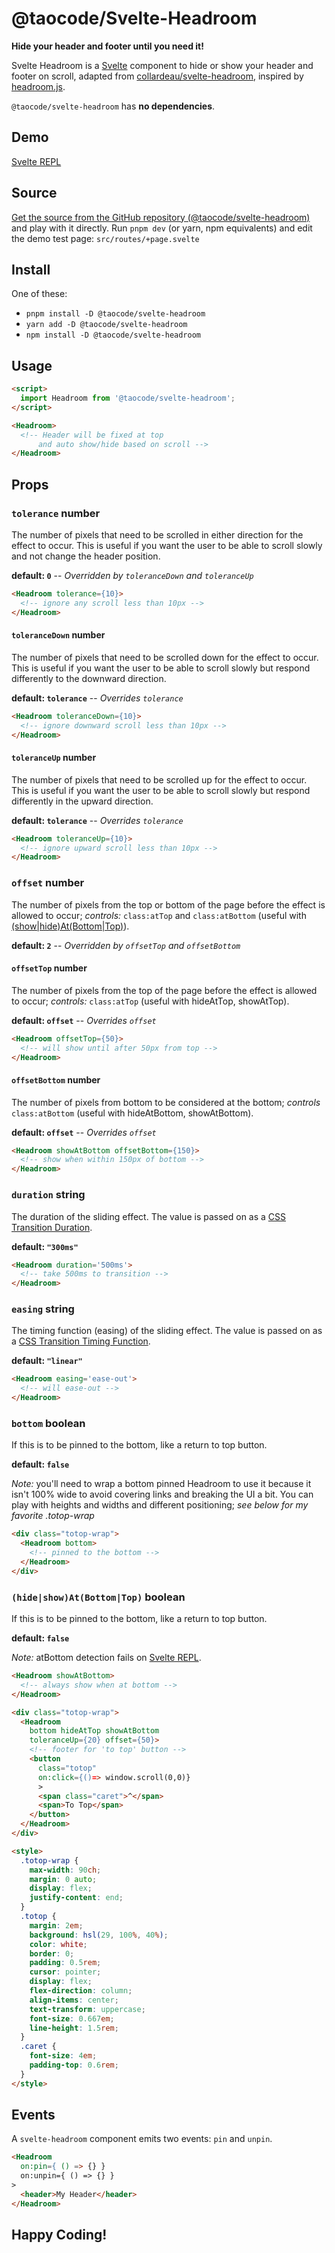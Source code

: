 # @taocode/Svelte-Headroom

**Hide your header and footer until you need it!**

Svelte Headroom is a [Svelte](https://svelte.dev) component to hide or show your header and footer on scroll, adapted from [collardeau/svelte-headroom](https://github.com/collardeau/svelte-headroom), inspired by [headroom.js](https://wicky.nillia.ms/headroom.js/).

`@taocode/svelte-headroom` has **no dependencies**.

## Demo

[Svelte REPL](https://svelte.dev/repl/44cafd471bcf497080e12ed3bee80986?version=3.53.1)

## Source

[Get the source from the GitHub repository (@taocode/svelte-headroom)](https://github.com/taocode/svelte-headroom) and play with it directly. Run `pnpm dev` (or yarn, npm equivalents) and edit the demo test page: `src/routes/+page.svelte`

## Install

One of these:

- `pnpm install -D @taocode/svelte-headroom`
- `yarn add -D @taocode/svelte-headroom`
- `npm install -D @taocode/svelte-headroom`

## Usage

```html
<script>
  import Headroom from '@taocode/svelte-headroom';
</script>

<Headroom>
  <!-- Header will be fixed at top 
      and auto show/hide based on scroll -->
</Headroom>
```

## Props

### `tolerance` number

The number of pixels that need to be scrolled in either direction for the effect to occur. This is useful if you want the user to be able to scroll slowly and not change the header position. 

__default: `0`__ -- _Overridden by `toleranceDown` and `toleranceUp`_

```html
<Headroom tolerance={10}>
  <!-- ignore any scroll less than 10px -->
</Headroom>
```

#### `toleranceDown` number

The number of pixels that need to be scrolled down for the effect to occur. This is useful if you want the user to be able to scroll slowly but respond differently to the downward direction. 

__default: `tolerance`__ -- _Overrides `tolerance`_

```html
<Headroom toleranceDown={10}>
  <!-- ignore downward scroll less than 10px -->
</Headroom>
```

#### `toleranceUp` number

The number of pixels that need to be scrolled up for the effect to occur. This is useful if you want the user to be able to scroll slowly but respond differently in the upward direction. 

__default: `tolerance`__ -- _Overrides `tolerance`_

```html
<Headroom toleranceUp={10}>
  <!-- ignore upward scroll less than 10px -->
</Headroom>
```

### `offset` number

The number of pixels from the top or bottom of the page before the effect is allowed to occur; *controls:* `class:atTop` and `class:atBottom` (useful with [(show|hide)At(Bottom|Top)](#ats)). 

__default: `2`__ -- _Overridden by `offsetTop` and `offsetBottom`_

#### `offsetTop` number

The number of pixels from the top of the page before the effect is allowed to occur; *controls:* `class:atTop` (useful with hideAtTop, showAtTop).

__default: `offset`__ -- _Overrides `offset`_

```html
<Headroom offsetTop={50}>
  <!-- will show until after 50px from top -->
</Headroom>
```

#### `offsetBottom` number

The number of pixels from bottom to be considered at the bottom; *controls* `class:atBottom` (useful with hideAtBottom, showAtBottom).

__default: `offset`__ -- _Overrides `offset`_

```html
<Headroom showAtBottom offsetBottom={150}>
  <!-- show when within 150px of bottom -->
</Headroom>
```

### `duration` string

The duration of the sliding effect. The value is passed on as a [CSS Transition Duration](https://developer.mozilla.org/en-US/docs/Web/CSS/transition-duration).

__default: `"300ms"`__

```html
<Headroom duration='500ms'>
  <!-- take 500ms to transition -->
</Headroom>
```

### `easing` string

The timing function (easing) of the sliding effect. The value is passed on as a [CSS Transition Timing Function](https://developer.mozilla.org/en-US/docs/Web/CSS/transition-timing-function).

__default: `"linear"`__

```html
<Headroom easing='ease-out'>
  <!-- will ease-out -->
</Headroom>
```

### `bottom` boolean

If this is to be pinned to the bottom, like a return to top button. 

__default: `false`__

*Note:* you'll need to wrap a bottom pinned Headroom to use it because
it isn't 100% wide to avoid covering links and breaking the UI a bit.
You can play with heights and widths and different positioning; *see below for my favorite .totop-wrap*

```html
<div class="totop-wrap">
  <Headroom bottom>
    <!-- pinned to the bottom -->
  </Headroom>
</div>
```

### `(hide|show)At(Bottom|Top)` boolean

If this is to be pinned to the bottom, like a return to top button.

__default: `false`__

*Note:* atBottom detection fails on [Svelte REPL](https://svelte.dev/repl/44cafd471bcf497080e12ed3bee80986?version=3.53.1).

```html
<Headroom showAtBottom>
  <!-- always show when at bottom -->
</Headroom>

<div class="totop-wrap">
  <Headroom 
    bottom hideAtTop showAtBottom 
    toleranceUp={20} offset={50}>
    <!-- footer for 'to top' button -->
    <button 
      class="totop" 
      on:click={()=> window.scroll(0,0)}
      > 
      <span class="caret">^</span>
      <span>To Top</span>
    </button>
  </Headroom>
</div>

<style>
  .totop-wrap {
    max-width: 90ch;
    margin: 0 auto;
    display: flex;
    justify-content: end;
  }
  .totop {
    margin: 2em;
    background: hsl(29, 100%, 40%);
    color: white;
    border: 0;
    padding: 0.5rem;
    cursor: pointer;
    display: flex;
    flex-direction: column;
    align-items: center;
    text-transform: uppercase;
    font-size: 0.667em;
    line-height: 1.5rem;
  }
  .caret {
    font-size: 4em;
    padding-top: 0.6rem;
  }
</style>
```

## Events

A `svelte-headroom` component emits two events: `pin` and `unpin`.

```html
<Headroom
  on:pin={ () => {} }
  on:unpin={ () => {} }
>
  <header>My Header</header>
</Headroom>
```

## Happy Coding!
